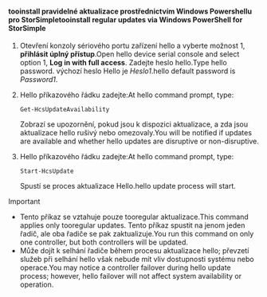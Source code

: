 <!--author=SharS last changed: 11/18/16-->

#### <a name="tooinstall-regular-updates-via-windows-powershell-for-storsimple"></a><span data-ttu-id="87816-101">tooinstall pravidelné aktualizace prostřednictvím Windows Powershellu pro StorSimple</span><span class="sxs-lookup"><span data-stu-id="87816-101">tooinstall regular updates via Windows PowerShell for StorSimple</span></span>
1. <span data-ttu-id="87816-102">Otevření konzoly sériového portu zařízení hello a vyberte možnost 1, **přihlásit úplný přístup**.</span><span class="sxs-lookup"><span data-stu-id="87816-102">Open hello device serial console and select option 1, **Log in with full access**.</span></span> <span data-ttu-id="87816-103">Zadejte heslo hello.</span><span class="sxs-lookup"><span data-stu-id="87816-103">Type hello password.</span></span> <span data-ttu-id="87816-104">výchozí heslo Hello je *Heslo1*.</span><span class="sxs-lookup"><span data-stu-id="87816-104">hello default password is *Password1*.</span></span> 
2. <span data-ttu-id="87816-105">Hello příkazového řádku zadejte:</span><span class="sxs-lookup"><span data-stu-id="87816-105">At hello command prompt, type:</span></span>
   
     `Get-HcsUpdateAvailability`
   
    <span data-ttu-id="87816-106">Zobrazí se upozornění, pokud jsou k dispozici aktualizace, a zda jsou aktualizace hello rušivý nebo omezovaly.</span><span class="sxs-lookup"><span data-stu-id="87816-106">You will be notified if updates are available and whether hello updates are disruptive or non-disruptive.</span></span>
3. <span data-ttu-id="87816-107">Hello příkazového řádku zadejte:</span><span class="sxs-lookup"><span data-stu-id="87816-107">At hello command prompt, type:</span></span>
   
     `Start-HcsUpdate`
   
    <span data-ttu-id="87816-108">Spustí se proces aktualizace Hello.</span><span class="sxs-lookup"><span data-stu-id="87816-108">hello update process will start.</span></span>

> [!IMPORTANT]
> * <span data-ttu-id="87816-109">Tento příkaz se vztahuje pouze tooregular aktualizace.</span><span class="sxs-lookup"><span data-stu-id="87816-109">This command applies only tooregular updates.</span></span> <span data-ttu-id="87816-110">Tento příkaz spustit na jenom jeden řadič, ale oba řadiče se pak zaktualizuje.</span><span class="sxs-lookup"><span data-stu-id="87816-110">You run this command on only one controller, but both controllers will be updated.</span></span> 
> * <span data-ttu-id="87816-111">Může dojít k selhání řadiče během procesu aktualizace hello; převzetí služeb při selhání hello však nebude mít vliv dostupnosti systému nebo operace.</span><span class="sxs-lookup"><span data-stu-id="87816-111">You may notice a controller failover during hello update process; however, hello failover will not affect system availability or operation.</span></span>
> 
> 

